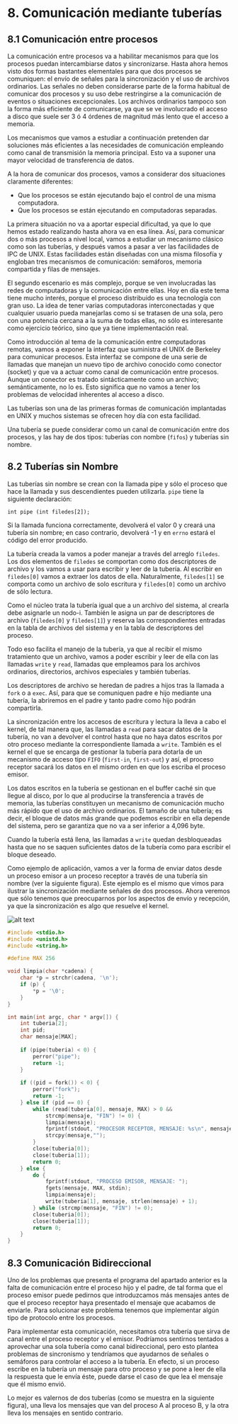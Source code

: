 # 8. Comunicación mediante tuberías
## 8.1 Comunicación entre procesos
La comunicación entre procesos va a habilitar mecanismos para que los procesos puedan intercambiarse datos y sincronizarse. Hasta ahora hemos visto dos formas bastantes elementales para que dos procesos se comuniquen: el envío de señales para la sincronización y el uso de archivos ordinarios. Las señales no deben considerarse parte de la forma habitual de comunicar dos procesos y su uso debe restringirse a la comunicación de eventos o situaciones excepcionales. Los archivos ordinarios tampoco son la forma más eficiente de comunicarse, ya que se ve involucrado el acceso a disco que suele ser 3 ó 4 órdenes de magnitud más lento que el acceso a memoria. 

Los mecanismos que vamos a estudiar a continuación pretenden dar soluciones más eficientes a las necesidades de comunicación empleando como canal de transmisión la memoria principal. Esto va a suponer una mayor velocidad de transferencia de datos.

A la hora de comunicar dos procesos, vamos a considerar dos situaciones claramente diferentes:
* Que los procesos se están ejecutando bajo el control de una misma computadora.
* Que los procesos se están ejecutando en computadoras separadas.

La primera situación no va a aportar especial dificultad, ya que lo que hemos estado realizando hasta ahora va en esa línea. Así, para comunicar dos o más procesos a nivel local, vamos a estudiar un mecanismo clásico como son las tuberías, y después vamos a pasar a ver las facilidades de IPC de UNIX. Estas facilidades están diseñadas con una misma filosofía y engloban tres mecanismos de comunicación: semáforos, memoria compartida y filas de mensajes.

El segundo escenario es más complejo, porque se ven involucradas las redes de computadoras y la comunicación entre ellas. Hoy en día este tema tiene mucho interés, porque el proceso distribuido es una tecnología con gran uso. La idea de tener varias computadoras interconectadas y que cualquier usuario pueda manejarlas como si se tratasen de una sola, pero con una potencia cercana a la suma de todas ellas, no sólo es interesante como ejercicio teórico, sino que ya tiene implementación real. 

Como introducción al tema de la comunicación entre computadoras remotas, vamos a exponer la interfaz que suministra el UNIX de Berkeley para comunicar procesos. Esta interfaz se compone de una serie de llamadas que manejan un nuevo tipo de archivo conocido como conector (socket) y que va a actuar como canal de comunicación entre procesos. Aunque un conector es tratado sintácticamente como un archivo; semánticamente, no lo es. Esto significa que no vamos a tener los problemas de velocidad inherentes al acceso a disco.

Las tuberías son una de las primeras formas de comunicación implantadas en UNIX y muchos sistemas se ofrecen hoy día con esta facilidad. 

Una tubería se puede considerar como un canal de comunicación entre dos procesos, y las hay de dos tipos: tuberías con nombre (`fifos`) y tuberías sin nombre.

## 8.2 Tuberías sin Nombre
Las tuberías sin nombre se crean con la llamada pipe y sólo el proceso que hace la llamada y sus descendientes pueden utilizarla. `pipe` tiene la siguiente declaración:

`int pipe (int filedes[2]);`

Si la llamada funciona correctamente, devolverá el valor 0 y creará una tubería sin nombre; en caso contrario, devolverá -1 y en `errno` estará el código del error producido.

La tubería creada la vamos a poder manejar a través del arreglo `filedes`. Los dos elementos de `filedes` se comportan como dos descriptores de archivo y los vamos a usar para escribir y leer de la tubería. Al escribir en `filedes[0]` vamos a extraer los datos de ella. Naturalmente, `filedes[1]` se comporta como un archivo de solo escritura y `filedes[0]` como un archivo de sólo lectura.

Como el núcleo trata la tubería igual que a un archivo del sistema, al crearla debe asignarle un nodo-i. También le asigna un par de descriptores de archivo (`filedes[0]` y `filedes[1]`) y reserva las correspondientes entradas en la tabla de archivos del sistema y en la tabla de descriptores del proceso.

Todo eso facilita el manejo de la tubería, ya que al recibir el mismo tratamiento que un archivo, vamos a poder escribir y leer de ella con las llamadas `write` y `read`, llamadas que empleamos para los archivos ordinarios, directorios, archivos especiales y también tuberías.

Los descriptores de archivo se heredan de padres a hijos tras la llamada a `fork` o a `exec`. Así, para que se comuniquen padre e hijo mediante una tubería, la abriremos en el padre y tanto padre como hijo podrán compartirla.

La sincronización entre los accesos de escritura y lectura la lleva a cabo el kernel, de tal manera que, las llamadas a `read` para sacar datos de la tubería, no van a devolver el control hasta que no haya datos escritos por otro proceso mediante la correspondiente llamada a `write`. También es el kernel el que se encarga de gestionar la tubería para dotarla de un mecanismo de acceso tipo `FIFO` (`first-in`, `first-out`) y así, el proceso receptor sacará los datos en el mismo orden en que los escriba el proceso emisor.

Los datos escritos en la tubería se gestionan en el buffer caché sin que llegue al disco, por lo que al producirse la transferencia a través de memoria, las tuberías constituyen un mecanismo de comunicación mucho más rápido que el uso de archivo ordinarios. El tamaño de una tubería; es decir, el bloque de datos más grande que podemos escribir en ella depende del sistema, pero se garantiza que no va a ser inferior a 4,096  byte.

Cuando la tubería está llena, las llamadas a `write` quedan desbloqueadas hasta que no se saquen suficientes datos de la tubería como para escribir el bloque deseado.

Como ejemplo de aplicación, vamos a ver la forma de enviar datos desde un proceso emisor a un proceso receptor a través de una tubería sin nombre (ver la siguiente figura). Este ejemplo es el mismo que vimos para ilustrar la sincronización mediante señales de dos procesos.  Ahora veremos que sólo tenemos que preocuparnos por los aspectos de envío y recepción, ya que la sincronización es algo que resuelve el kernel.

![alt text](https://github.com/Manchas2k4/advanced_programming/blob/master/documents/images/8_1.png "Ejemplo")

```c
#include <stdio.h>
#include <unistd.h>
#include <string.h>

#define MAX 256

void limpia(char *cadena) {
	char *p = strchr(cadena, '\n');
	if (p) {
		*p = '\0';
	}
}

int main(int argc, char * argv[]) {
	int tuberia[2];
	int pid;
	char mensaje[MAX];
	
	if (pipe(tuberia) < 0) {
		perror("pipe");
		return -1;
	}
	
	if ((pid = fork()) < 0) {
		perror("fork");
		return -1;
	} else if (pid == 0) {
		while (read(tuberia[0], mensaje, MAX) > 0 &&
			strcmp(mensaje, "FIN") != 0) {
			limpia(mensaje);
			fprintf(stdout, "PROCESOR RECEPTOR, MENSAJE: %s\n", mensaje);
			strcpy(mensaje,"");
		}
		close(tuberia[0]);
		close(tuberia[1]);
		return 0;
	} else {
		do {
			fprintf(stdout, "PROCESO EMISOR, MENSAJE: ");
			fgets(mensaje, MAX, stdin);
			limpia(mensaje);
			write(tuberia[1], mensaje, strlen(mensaje) + 1);
		} while (strcmp(mensaje, "FIN") != 0);
		close(tuberia[0]);
		close(tuberia[1]);
		return 0;
	}
}
```

## 8.3 Comunicación Bidireccional
Uno de los problemas que presenta el programa del apartado anterior es la falta de comunicación entre el proceso hijo y el padre, de tal forma que el proceso emisor puede pedirnos que introduzcamos más mensajes antes de que el proceso receptor haya presentado el mensaje que acabamos de enviarle. Para solucionar este problema tenemos que implementar algún tipo de protocolo entre los procesos.

Para implementar esta comunicación, necesitamos otra tubería que sirva de canal entre el proceso receptor y el emisor. Podríamos sentirnos tentados a aprovechar una sola tubería como canal bidireccional, pero esto plantea problemas de sincronismo y tendríamos que ayudarnos de señales o semáforos para controlar el acceso a la tubería. En efecto, si un proceso escribe en la tubería un mensaje para otro proceso y se pone a leer de ella la respuesta que le envía éste, puede darse el caso de que lea el mensaje que él mismo envió.

Lo mejor es valernos de dos tuberías (como se muestra en la siguiente figura), una lleva los mensajes que van del proceso A al proceso B, y la otra lleva los mensajes en sentido contrario.
